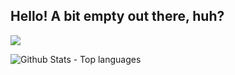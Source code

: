 ## Hello! A bit empty out there, huh?

![](https://komarev.com/ghpvc/?username=proudCobolWriter)


<img src="https://github-readme-stats.vercel.app/api/top-langs?username=proudCobolWriter&show_icons=true&layout=compact&title_color=E13C80&bg_color=30,0D1117,151C26" alt="Github Stats - Top languages"/>

